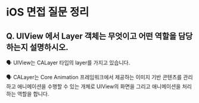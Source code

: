 # iOS 면접 질문 정리

## Q. UIView 에서 Layer 객체는 무엇이고 어떤 역할을 담당하는지 설명하시오.

🗣️ UIView는 CALayer 타입의 layer를 가지고 있습니다.

🗣️ CALayer는 Core Animation 프레임워크에서 제공하는 이미지 기반 콘텐츠를 관리하고 애니메이션을 수행할 수 있는 개체로 UIView의 화면을 그리고 애니메이션을 처리하는 역할을 합니다.

